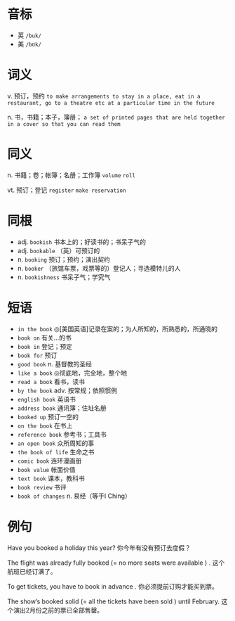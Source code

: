 # 音标

- 英 `/buk/`
- 美 `/bʊk/`

# 词义

v. 预订，预约
`to make arrangements to stay in a place, eat in a restaurant, go to a theatre etc at a particular time in the future`

n. 书，书籍；本子，簿册；
`a set of printed pages that are held together in a cover so that you can read them`

# 同义

n. 书籍；卷；帐簿；名册；工作簿
`volume` `roll`

vt. 预订；登记
`register` `make reservation`

# 同根

- adj. `bookish` 书本上的；好读书的；书呆子气的
- adj. `bookable` （英）可预订的
- n. `booking` 预订；预约；演出契约
- n. `booker` （旅馆车票，戏票等的）登记人；寻选模特儿的人
- n. `bookishness` 书呆子气；学究气

# 短语

- `in the book` ◎[美国英语]记录在案的；为人所知的，所熟悉的，所通晓的
- `book on` 有关…的书
- `book in` 登记；预定
- `book for` 预订
- `good book` n. 基督教的圣经
- `like a book` ◎彻底地，完全地，整个地
- `read a book` 看书，读书
- `by the book` adv. 按常规；依照惯例
- `english book` 英语书
- `address book` 通讯簿；住址名册
- `booked up` 预订一空的
- `on the book` 在书上
- `reference book` 参考书；工具书
- `an open book` 众所周知的事
- `the book of life` 生命之书
- `comic book` 连环漫画册
- `book value` 帐面价值
- `text book` 课本，教科书
- `book review` 书评
- `book of changes` n. 易经（等于I Ching）

# 例句

Have you booked a holiday this year?
你今年有没有预订去度假？

The flight was already fully booked (=  no more seats were available  ) .
这个航班已经订满了。

To get tickets, you have to book in advance .
你必须提前订购才能买到票。

The show’s booked solid (=  all the tickets have been sold  ) until February.
这个演出2月份之前的票已全部售罄。



